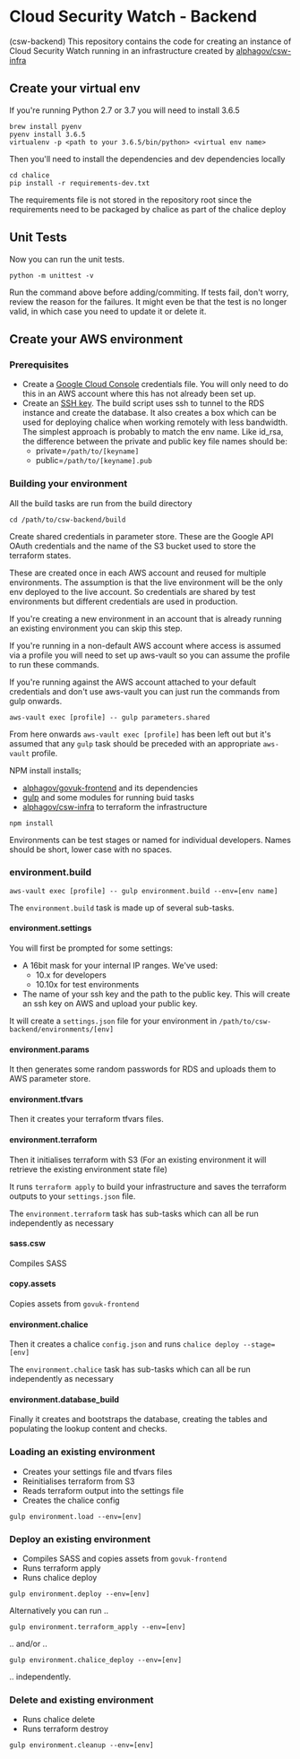 # Cloud Security Watch - Backend
(csw-backend)
This repository contains the code for creating an 
instance of Cloud Security Watch running in an 
infrastructure created by [alphagov/csw-infra](https://github.com/alphagov/csw-infra)



## Create your virtual env 

If you're running Python 2.7 or 3.7 you will need to install 3.6.5
 
```
brew install pyenv
pyenv install 3.6.5
virtualenv -p <path to your 3.6.5/bin/python> <virtual env name>
``` 

Then you'll need to install the dependencies and dev dependencies 
locally 

```
cd chalice 
pip install -r requirements-dev.txt
```

The requirements file is not stored in the repository root 
since the requirements need to be packaged by chalice as part 
of the chalice deploy

## Unit Tests

Now you can run the unit tests.

```
python -m unittest -v
```

Run the command above before adding/commiting.
If tests fail, don't worry, review the reason for the failures.
It might even be that the test is no longer valid,
in which case you need to update it or delete it.

## Create your AWS environment 

### Prerequisites 

* Create a [Google Cloud Console](https://console.cloud.google.com) credentials file. 
You will only need to do this in an AWS 
account where this has not already been set up. 
* Create an [SSH key](https://www.ssh.com/ssh/keygen/). The build script uses 
ssh to tunnel to the RDS instance and create 
the database. It also creates a box which can 
be used for deploying chalice when working 
remotely with less bandwidth. The simplest approach is probably 
to match the env name. Like id_rsa, the difference between the 
private and public key file names should be: 
    * private=`/path/to/[keyname]` 
    * public=`/path/to/[keyname].pub`
 

### Building your environment 

All the build tasks are run from the build directory 

```build-folder
cd /path/to/csw-backend/build
```

Create shared credentials in parameter store.
These are the Google API OAuth credentials and the 
name of the S3 bucket used to store the terraform 
states. 

These are created once in each AWS account and 
reused for multiple environments. The assumption is 
that the live environment will be the only env 
deployed to the live account. So credentials are 
shared by test environments but different 
credentials are used in production.

If you're creating a new environment in an account 
that is already running an existing environment you 
can skip this step.

If you're running in a non-default AWS account where 
access is assumed via a profile you will need to set 
up aws-vault so you can assume the profile to run 
these commands. 

If you're running against the AWS account attached 
to your default credentials and don't use aws-vault 
you can just run the commands from gulp onwards. 

```load-params
aws-vault exec [profile] -- gulp parameters.shared
```

From here onwards `aws-vault exec [profile]` has been left out 
but it's assumed that any `gulp` task should be preceded 
with an appropriate `aws-vault` profile.  
 
NPM install installs;
* [alphagov/govuk-frontend](https://github.com/alphagov/govuk-frontend) and its dependencies
* [gulp](https://gulpjs.com/) and some modules for running buid tasks
* [alphagov/csw-infra](https://github.com/alphagov/csw-infra) to terraform the infrastructure
  
```install-dependencies
npm install
```

Environments can be test stages or named for 
individual developers. Names should be short, 
lower case with no spaces.

### environment.build 

```build-env 
aws-vault exec [profile] -- gulp environment.build --env=[env name]
```

The `environment.build` task is made up of several 
sub-tasks.  

#### environment.settings

You will first be prompted for some settings:
* A 16bit mask for your internal IP ranges. 
We've used:
    * 10.x for developers
    * 10.10x for test environments
* The name of your ssh key and the path to 
the public key. This will create an ssh key 
on AWS and upload your public key. 
      
It will create a `settings.json` file for your 
environment in `/path/to/csw-backend/environments/[env]`

#### environment.params
      
It then generates some random passwords for 
RDS and uploads them to AWS parameter store.

#### environment.tfvars 

Then it creates your terraform tfvars files.

#### environment.terraform 

Then it initialises terraform with S3 (For 
an existing environment it will retrieve 
the existing environment state file)

It runs `terraform apply` to build your 
infrastructure and saves the terraform 
outputs to your `settings.json` file.

The `environment.terraform` task has sub-tasks 
which can all be run independently as necessary

#### sass.csw

Compiles SASS 

#### copy.assets

Copies assets from `govuk-frontend` 

#### environment.chalice

Then it creates a chalice `config.json` and 
runs `chalice deploy --stage=[env]`

The `environment.chalice` task has sub-tasks which 
can all be run independently as necessary

#### environment.database_build

Finally it creates and bootstraps the 
database, creating the tables and populating 
the lookup content and checks.   

### Loading an existing environment
* Creates your settings file and tfvars files
* Reinitialises terraform from S3 
* Reads terraform output into the settings file
* Creates the chalice config  

```load-env
gulp environment.load --env=[env]
```  

### Deploy an existing environment
* Compiles SASS and copies assets from `govuk-frontend`
* Runs terraform apply 
* Runs chalice deploy 

```deploy-env
gulp environment.deploy --env=[env]
```
Alternatively you can run ..

```terraform-env
gulp environment.terraform_apply --env=[env]
```
.. and/or .. 

```chalice-env
gulp environment.chalice_deploy --env=[env]
```
.. independently. 

### Delete and existing environment 
* Runs chalice delete 
* Runs terraform destroy

```destroy-env
gulp environment.cleanup --env=[env]
```

